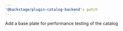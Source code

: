 ```yaml
---
'@backstage/plugin-catalog-backend': patch
---
```


Add a base plate for performance testing of the catalog
